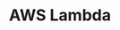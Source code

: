 ---
description: AWS Lambda can be used to run serverless tasks from a notebook
record_last_updated: Tue, 22 Feb 2022 10:57:15 GMT
shortname: aws_lambda
title: AWS Lambda
type: programming tool
uuid: 4965a1b8-11be-43e1-886d-d1eb831db276
website_link: https://aws.amazon.com/lambda/
---